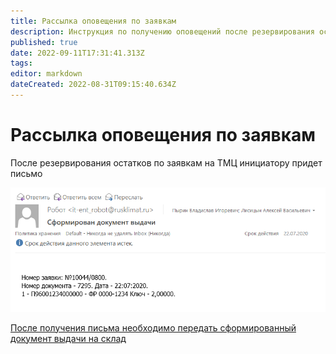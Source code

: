```yaml
---
title: Рассылка оповещения по заявкам
description: Инструкция по получению оповещений после резервирования остатков по заявкам на ТМЦ 
published: true
date: 2022-09-11T17:31:41.313Z
tags: 
editor: markdown
dateCreated: 2022-08-31T09:15:40.634Z
---
```


# Рассылка оповещения по заявкам

После резервирования остатков по заявкам на ТМЦ инициатору придет письмо

![](<../../../assets/image (440).png>)

[После получения письма необходимо передать сформированный документ выдачи на склад](../zayavki-po-ispolnitelyam/)
